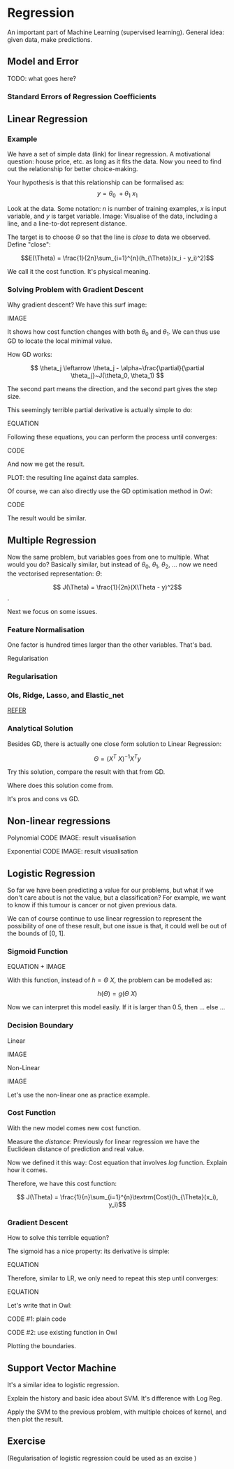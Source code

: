 # Regression

An important part of Machine Learning (supervised learning).
General idea: given data, make predictions.

## Model and Error

TODO: what goes here?

### Standard Errors of Regression Coefficients

## Linear Regression

### Example

We have a set of simple data (link) for linear regression.
A motivational question: house price, etc. as long as it fits the data. Now you need to find out the relationship for better choice-making. 

Your hypothesis is that this relationship can be formalised as:
$$ y = \theta_0~ + \theta_1~x_1$$

Look at the data. Some notation: $n$ is number of training examples, $x$ is input variable, and $y$ is target variable.
Image: Visualise of the data, including a line, and a line-to-dot represent distance. 

The target is to choose $\Theta$ so that the line is *close* to data we observed. 
Define "close":

$$E(\Theta) = \frac{1}{2n}\sum_{i=1}^{n}(h_{\Theta}(x_i - y_i)^2)$$

We call it the cost function.
It's physical meaning.

### Solving Problem with Gradient Descent

Why gradient descent? We have this surf image:

IMAGE

It shows how cost function changes with both $\theta_0$ and $\theta_1$. We can thus use GD to locate the local minimal value.

How GD works:

$$ \theta_j \leftarrow \theta_j - \alpha~\frac{\partial}{\partial \theta_j}~J(\theta_0, \theta_1) $$

The second part means the direction, and the second part gives the step size.

This seemingly terrible partial derivative is actually simple to do:

EQUATION

Following these equations, you can perform the process until converges:

CODE

And now we get the result.

PLOT: the resulting line against data samples. 


Of course, we can also directly use the GD optimisation method in Owl:

CODE

The result would be similar.

## Multiple Regression

Now the same problem, but variables goes from one to multiple. What would you do?
Basically similar, but instead of $\theta_0$, $\theta_1$, $\theta_2$, ... now we need the vectorised representation: $\Theta$:

$$ J(\Theta) = \frac{1}{2n}(X\Theta - y)^2$$.

Next we focus on some issues.

### Feature Normalisation

One factor is hundred times larger than the other variables. That's bad.

Regularisation

### Regularisation

### Ols, Ridge, Lasso, and Elastic_net 

[REFER](https://www.datacamp.com/community/tutorials/tutorial-ridge-lasso-elastic-net)

### Analytical Solution

Besides GD, there is actually one close form solution to Linear Regression:

$$\Theta = (X^T~X)^{-1}X^Ty$$

Try this solution, compare the result with that from GD.

Where does this solution come from.

It's pros and cons vs GD.

## Non-linear regressions 

Polynomial
CODE
IMAGE: result visualisation

Exponential
CODE
IMAGE: result visualisation

## Logistic Regression

So far we have been predicting a value for our problems, but what if we don't care about is not the value, but a classification? For example, we want to know if this tumour is cancer or not given previous data. 

We can of course continue to use linear regression to represent the possibility of one of these result, but one issue is that, it could well be out of the bounds of [0, 1]. 

### Sigmoid Function 

EQUATION + IMAGE

With this function, instead of $h = \Theta~X$,  the problem can be modelled as:

$$h(\Theta) = g(\Theta~X)$$

Now we can interpret this model easily.
If it is larger than 0.5, then ... else ...

### Decision Boundary 

Linear 

IMAGE

Non-Linear

IMAGE

Let's use the non-linear one as practice example.

### Cost Function 

With the new model comes new cost function. 

Measure the *distance*:
Previously for linear regression we have the Euclidean distance of prediction and real value.

Now we defined it this way:
Cost equation that involves $log$ function.
Explain how it comes.

Therefore, we have this cost function:

$$ J(\Theta) = \frac{1}{n}\sum_{i=1}^{n}\textrm{Cost}(h_{\Theta}(x_i), y_i)$$

### Gradient Descent

How to solve this terrible equation?

The sigmoid has a nice property: its derivative is simple:

EQUATION

Therefore, similar to LR, we only need to repeat this step until converges:

EQUATION

Let's write that in Owl:

CODE #1: plain code 

CODE #2: use existing function in Owl 

Plotting the boundaries.

## Support Vector Machine

It's a similar idea to logistic regression.

Explain the history and basic idea about SVM. It's difference with Log Reg.

Apply the SVM to the previous problem, with multiple choices of kernel, and then plot the result.


## Exercise 

(Regularisation of logistic regression could be used as an excise )
